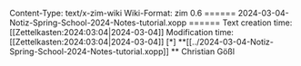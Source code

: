 Content-Type: text/x-zim-wiki
Wiki-Format: zim 0.6
====== 2024-03-04-Notiz-Spring-School-2024-Notes-tutorial.xopp ======
Text creation time: [[Zettelkasten:2024:03:04|2024-03-04]] Modification time: [[Zettelkasten:2024:03:04|2024-03-04]]
[*] **[[../2024-03-04-Notiz-Spring-School-2024-Notes-tutorial.xopp]] **
Christian Gößl
